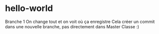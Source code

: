 # hello-world
Branche 1
On change tout et on voit où ça enregistre
Cela créer un commit dans une nouvelle branche, pas directement dans Master
Classe :)
